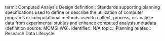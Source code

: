 term:: Computed Analysis Design
definition:: Standards supporting planning specifications used to define or describe the utilization of computer programs or computational methods used to collect, process, or analyze data from experimental studies and enhance computed analysis metadata (definition source: MOMSI WG).
identifier:: N/A
topic:: Planning
related:: Research Data Lifecycle
